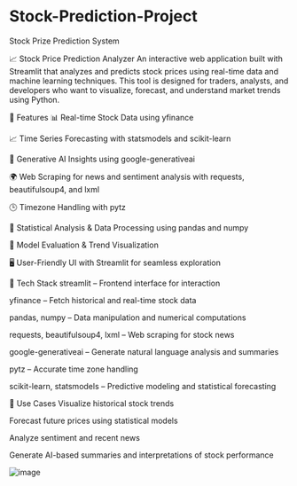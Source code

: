 # Stock-Prediction-Project
Stock Prize Prediction System

📈 Stock Price Prediction Analyzer
An interactive web application built with Streamlit that analyzes and predicts stock prices using real-time data and machine learning techniques. This tool is designed for traders, analysts, and developers who want to visualize, forecast, and understand market trends using Python.

🚀 Features
📊 Real-time Stock Data using yfinance

📈 Time Series Forecasting with statsmodels and scikit-learn

🤖 Generative AI Insights using google-generativeai

🌍 Web Scraping for news and sentiment analysis with requests, beautifulsoup4, and lxml

🕒 Timezone Handling with pytz

📐 Statistical Analysis & Data Processing using pandas and numpy

🧠 Model Evaluation & Trend Visualization

🖥️ User-Friendly UI with Streamlit for seamless exploration

🔧 Tech Stack
streamlit – Frontend interface for interaction

yfinance – Fetch historical and real-time stock data

pandas, numpy – Data manipulation and numerical computations

requests, beautifulsoup4, lxml – Web scraping for stock news

google-generativeai – Generate natural language analysis and summaries

pytz – Accurate time zone handling

scikit-learn, statsmodels – Predictive modeling and statistical forecasting

📌 Use Cases
Visualize historical stock trends

Forecast future prices using statistical models

Analyze sentiment and recent news

Generate AI-based summaries and interpretations of stock performance

![image](https://github.com/user-attachments/assets/8e4d57f0-d18f-44bc-9b6f-14df7d1a66f6)

